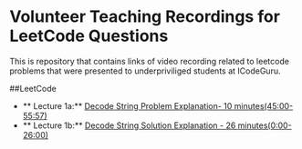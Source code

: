 # Volunteer Teaching Recordings for LeetCode Questions

This is repository that contains links of video recording related to leetcode problems that were presented to underpriviliged students at ICodeGuru.

##LeetCode
- ** Lecture 1a:** [Decode String Problem Explanation- 10 minutes(45:00-55:57)](https://www.facebook.com/iCodeguru/videos/1050338199941513/)
- ** Lecture 1b:** [Decode String Solution Explanation - 26 minutes(0:00-26:00)](https://www.facebook.com/iCodeguru/videos/951744666633494/)

